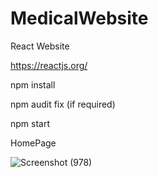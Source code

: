 # MedicalWebsite

React Website

https://reactjs.org/

npm install 

npm audit fix (if required)

npm start

HomePage

![Screenshot (978)](https://user-images.githubusercontent.com/63407480/146420460-0b5542e7-7065-4358-8fe6-e522ed2e5167.png)




